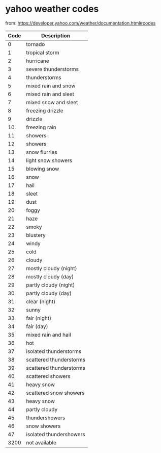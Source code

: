 yahoo weather codes
===================

from: https://developer.yahoo.com/weather/documentation.html#codes

| Code |   Description |
|----- | ------------- |
|0|tornado|
|1|tropical storm|
|2|hurricane|
|3|severe thunderstorms|
|4|thunderstorms|
|5|mixed rain and snow|
|6|mixed rain and sleet|
|7|mixed snow and sleet|
|8|freezing drizzle|
|9|drizzle|
|10|freezing rain|
|11|showers|
|12|showers|
|13|snow flurries|
|14|light snow showers|
|15|blowing snow|
|16|snow|
|17|hail|
|18|sleet|
|19|dust|
|20|foggy|
|21|haze|
|22|smoky|
|23|blustery|
|24|windy|
|25|cold|
|26|cloudy|
|27|mostly cloudy (night)|
|28|mostly cloudy (day)|
|29|partly cloudy (night)|
|30|partly cloudy (day)|
|31|clear (night)|
|32|sunny|
|33|fair (night)|
|34|fair (day)|
|35|mixed rain and hail|
|36|hot|
|37|isolated thunderstorms|
|38|scattered thunderstorms|
|39|scattered thunderstorms|
|40|scattered showers|
|41|heavy snow|
|42|scattered snow showers|
|43|heavy snow|
|44|partly cloudy|
|45|thundershowers|
|46|snow showers|
|47|isolated thundershowers|
|3200|not available|
